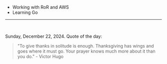 - Working with RoR and AWS
- Learning Go

---

<br>

<!-- quote_marker -->
Sunday, December 22, 2024. Quote of the day:

> "To give thanks in solitude is enough. Thanksgiving has wings and goes where it must go. Your prayer knows much more about it than you do." - Victor Hugo
